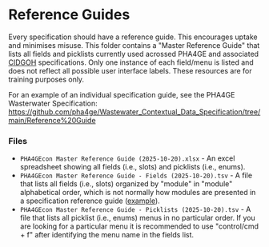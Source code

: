 # Reference Guides

Every specification should have a reference guide. This encourages uptake and minimises misuse. This folder contains a "Master Reference Guide" that lists all fields and picklists currently used acrossed PHA4GE and associated [CIDGOH](https://github.com/cidgoh) specifications. Only one instance of each field/menu is listed and does not reflect all possible user interface labels. These resources are for training purposes only.

For an example of an individual specification guide, see the PHA4GE Wasterwater Specification: https://github.com/pha4ge/Wastewater_Contextual_Data_Specification/tree/main/Reference%20Guide

### Files

- `PHA4GEcon Master Reference Guide (2025-10-20).xlsx` - An excel spreadsheet showing all fields (i.e., slots) and picklists (i.e., enums).
- `PHA4GEcon Master Reference Guide - Fields (2025-10-20).tsv` - A file that lists all fields (i.e., slots) organized by "module" in "module" alphabetical order, which is not normally how modules are presented in a specification reference guide ([example](https://github.com/pha4ge/Wastewater_Contextual_Data_Specification/tree/main/Reference%20Guide)).
- `PHA4GEcon Master Reference Guide - Picklists (2025-10-20).tsv` - A file that lists all picklist (i.e., enums) menus in no particular order. If you are looking for a particular menu it is recommended to use "control/cmd + f" after identifying the menu name in the fields list.
